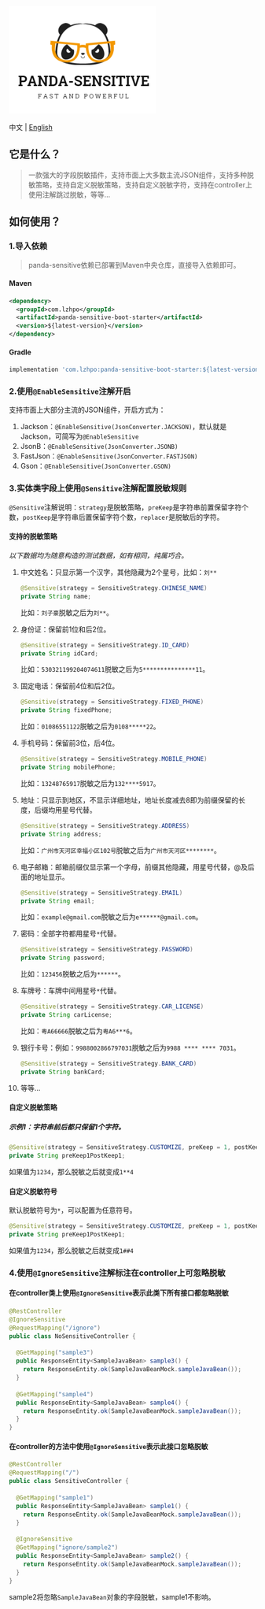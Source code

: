 ![](./docs/images/logo.png)

中文 | [English](README-EN.md)

## 它是什么？

> 一款强大的字段脱敏插件，支持市面上大多数主流JSON组件，支持多种脱敏策略，支持自定义脱敏策略，支持自定义脱敏字符，支持在controller上使用注解跳过脱敏，等等...

## 如何使用？

### 1.导入依赖

> panda-sensitive依赖已部署到Maven中央仓库，直接导入依赖即可。

#### Maven

```xml
<dependency>
  <groupId>com.lzhpo</groupId>
  <artifactId>panda-sensitive-boot-starter</artifactId>
  <version>${latest-version}</version>
</dependency>
```

#### Gradle

```groovy
implementation 'com.lzhpo:panda-sensitive-boot-starter:${latest-version}'
```

### 2.使用`@EnableSensitive`注解开启

支持市面上大部分主流的JSON组件，开启方式为：

1. Jackson：`@EnableSensitive(JsonConverter.JACKSON)`，默认就是Jackson，可简写为`@EnableSensitive`
2. JsonB：`@EnableSensitive(JsonConverter.JSONB)`
3. FastJson：`@EnableSensitive(JsonConverter.FASTJSON)`
4. Gson：`@EnableSensitive(JsonConverter.GSON)`

### 3.实体类字段上使用`@Sensitive`注解配置脱敏规则

`@Sensitive`注解说明：`strategy`是脱敏策略，`preKeep`是字符串前置保留字符个数，`postKeep`是字符串后置保留字符个数，`replacer`是脱敏后的字符。

#### 支持的脱敏策略

*以下数据均为随意构造的测试数据，如有相同，纯属巧合。*

1. 中文姓名：只显示第一个汉字，其他隐藏为2个星号，比如：`刘**`

   ```java
   @Sensitive(strategy = SensitiveStrategy.CHINESE_NAME)
   private String name;
   ```

   比如：`刘子豪`脱敏之后为`刘**`。

2. 身份证：保留前1位和后2位。

   ```java
   @Sensitive(strategy = SensitiveStrategy.ID_CARD)
   private String idCard;
   ```

   比如：`530321199204074611`脱敏之后为`5***************11`。

3. 固定电话：保留前4位和后2位。

   ```java
   @Sensitive(strategy = SensitiveStrategy.FIXED_PHONE)
   private String fixedPhone;
   ```

   比如：`01086551122`脱敏之后为`0108*****22`。

4. 手机号码：保留前3位，后4位。

   ```java
   @Sensitive(strategy = SensitiveStrategy.MOBILE_PHONE)
   private String mobilePhone;
   ```

   比如：`13248765917`脱敏之后为`132****5917`。

5. 地址：只显示到地区，不显示详细地址，地址长度减去8即为前缀保留的长度，后缀均用星号代替。

   ```java
   @Sensitive(strategy = SensitiveStrategy.ADDRESS)
   private String address;
   ```

   比如：`广州市天河区幸福小区102号`脱敏之后为`广州市天河区********`。

6. 电子邮箱：邮箱前缀仅显示第一个字母，前缀其他隐藏，用星号代替，@及后面的地址显示。

   ```java
   @Sensitive(strategy = SensitiveStrategy.EMAIL)
   private String email;
   ```

   比如：`example@gmail.com`脱敏之后为`e******@gmail.com`。

7. 密码：全部字符都用星号`*`代替。

   ```java
   @Sensitive(strategy = SensitiveStrategy.PASSWORD)
   private String password;
   ```

   比如：`123456`脱敏之后为`******`。

8. 车牌号：车牌中间用星号`*`代替。

   ```java
   @Sensitive(strategy = SensitiveStrategy.CAR_LICENSE)
   private String carLicense;
   ```

   比如：`粤A66666`脱敏之后为`粤A6***6`。

9. 银行卡号：例如：`9988002866797031`脱敏之后为`9988 **** **** 7031`。

   ```java
   @Sensitive(strategy = SensitiveStrategy.BANK_CARD)
   private String bankCard;
   ```

10. 等等...

#### 自定义脱敏策略

##### 示例1：字符串前后都只保留1个字符。

```java
@Sensitive(strategy = SensitiveStrategy.CUSTOMIZE, preKeep = 1, postKeep = 1)
private String preKeep1PostKeep1;
```

如果值为`1234`，那么脱敏之后就变成`1**4`

#### 自定义脱敏符号

默认脱敏符号为`*`，可以配置为任意符号。

```java
@Sensitive(strategy = SensitiveStrategy.CUSTOMIZE, preKeep = 1, postKeep = 1, replacer = '#')
private String preKeep1PostKeep1;
```

如果值为`1234`，那么脱敏之后就变成`1##4`

### 4.使用`@IgnoreSensitive`注解标注在controller上可忽略脱敏

#### 在controller类上使用`@IgnoreSensitive`表示此类下所有接口都忽略脱敏

```java
@RestController
@IgnoreSensitive
@RequestMapping("/ignore")
public class NoSensitiveController {

  @GetMapping("sample3")
  public ResponseEntity<SampleJavaBean> sample3() {
    return ResponseEntity.ok(SampleJavaBeanMock.sampleJavaBean());
  }

  @GetMapping("sample4")
  public ResponseEntity<SampleJavaBean> sample4() {
    return ResponseEntity.ok(SampleJavaBeanMock.sampleJavaBean());
  }
}
```

#### 在controller的方法中使用`@IgnoreSensitive`表示此接口忽略脱敏

```java
@RestController
@RequestMapping("/")
public class SensitiveController {

  @GetMapping("sample1")
  public ResponseEntity<SampleJavaBean> sample1() {
    return ResponseEntity.ok(SampleJavaBeanMock.sampleJavaBean());
  }

  @IgnoreSensitive
  @GetMapping("ignore/sample2")
  public ResponseEntity<SampleJavaBean> sample2() {
    return ResponseEntity.ok(SampleJavaBeanMock.sampleJavaBean());
  }
}
```

sample2将忽略`SampleJavaBean`对象的字段脱敏，sample1不影响。











